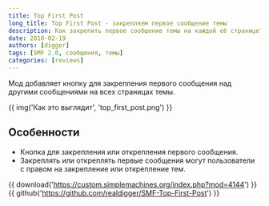 ```yaml
---
title: Top First Post
long_title: Top First Post - закрепляем первое сообщение темы
description: Как закрепить первое сообщение темы на каждой её странице?
date: 2010-02-19
authors: [digger]
tags: [SMF 2.0, сообщения, темы]
categories: [reviews]
---
```


Мод добавляет кнопку для закрепления первого сообщения над другими сообщениями на всех страницах темы.

<!-- more -->

{{ img('Как это выглядит', 'top_first_post.png') }}

## Особенности

* Кнопка для закрепления или открепления первого сообщения.
* Закреплять или откреплять первые сообщения могут пользователи с правом на закрепление или открепление тем.

{{ download('https://custom.simplemachines.org/index.php?mod=4144') }}
{{ github('https://github.com/realdigger/SMF-Top-First-Post') }}
